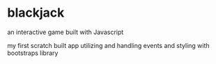 # blackjack

an interactive game
built with Javascript

my first scratch built app
utilizing and handling events
and styling with bootstraps library
